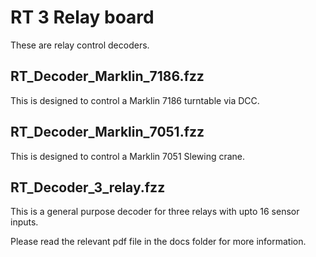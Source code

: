 # RT 3 Relay board

These are relay control decoders.

## RT_Decoder_Marklin_7186.fzz

This is designed to control a Marklin 7186 turntable via DCC.

## RT_Decoder_Marklin_7051.fzz

This is designed to control a Marklin 7051 Slewing crane.

## RT_Decoder_3_relay.fzz

This is a general purpose decoder for three relays with upto 16 sensor inputs.


Please read the relevant pdf file in the docs folder for more information.


